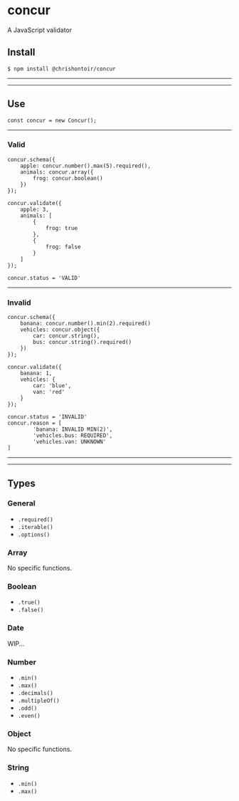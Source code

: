 # **concur**
A JavaScript validator

## **Install**
```
$ npm install @chrishontoir/concur
```
---
---
## **Use**
```
const concur = new Concur();
```
---
### **Valid**
```
concur.schema({
    apple: concur.number().max(5).required(),
    animals: concur.array({
        frog: concur.boolean()
    })
});
```

```
concur.validate({
    apple: 3,
    animals: [
        {
            frog: true
        },
        {
            frog: false
        }
    ]
});
```

```
concur.status = 'VALID'
```
---
### **Invalid**
```
concur.schema({
    banana: concur.number().min(2).required()
    vehicles: concur.object({
        car: concur.string(),
        bus: concur.string().required()
    })
});

concur.validate({
    banana: 1,
    vehicles: {
        car: 'blue',
        van: 'red'
    }
});
```

```
concur.status = 'INVALID'
concur.reason = [
        'banana: INVALID MIN(2)',
        'vehicles.bus: REQUIRED',
        'vehicles.van: UNKNOWN'
]
```
---
---
## **Types**

### **General**
- `.required()`
- `.iterable()`
- `.options()`

### **Array**
No specific functions.

### **Boolean**
- `.true()`
- `.false()`

### **Date**
WIP...

### **Number**
- `.min()`
- `.max()`
- `.decimals()`
- `.multipleOf()`
- `.odd()`
- `.even()`

### **Object**
No specific functions.

### **String**
- `.min()`
- `.max()`